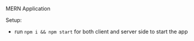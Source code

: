 MERN Application

Setup:
- run ```npm i && npm start``` for both client and server side to start the app
